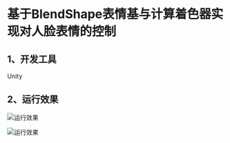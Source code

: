 # 基于BlendShape表情基与计算着色器实现对人脸表情的控制

## 1、开发工具
Unity

## 2、运行效果

![运行效果](https://raw.githubusercontent.com/wiki/str818/BlendShapeDrive/Effect.png)

![运行效果](https://raw.githubusercontent.com/wiki/str818/BlendShapeDrive/Parameter.png)




